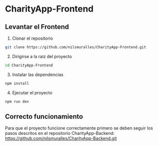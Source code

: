# CharityApp-Frontend

## Levantar el Frontend
1. Clonar el repositorio
```sh
git clone https://github.com/nilsmuralles/CharityApp-Frontend.git
```
2. Dirigirse a la raiz del proyecto
```sh
cd CharityApp-Frontend
```
3. Instalar las dependencias
```sh
npm install
```
4. Ejecutar el proyecto
```sh
npm run dev
```

## Correcto funcionamiento
Para que el proyecto funcione correctamente primero se deben seguir los pasos descritos en el repositorio CharityApp-Backend: https://github.com/nilsmuralles/CharityApp-Backend.git
